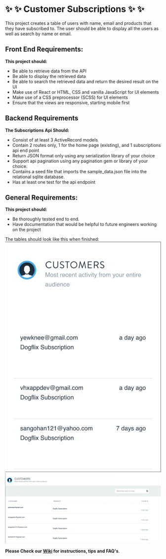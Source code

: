 # :sparkles: :sparkles: Customer Subscriptions :sparkles: :sparkles:

This project creates a table of users with name, email and products that they have subscribed to.  The user should be able to display all the users as well as search by name or email.

## Front End Requirements:

**This project should:**
- Be able to retrieve data from the API
- Be able to display the retrieved data
- Be able to search the retrieved data and return the desired result on the UI
- Make use of React or HTML, CSS and vanilla JavaScript for UI elements
- Make use of a CSS preprocessor (SCSS) for UI elements
- Ensure that the views are responsive, starting mobile first

## Backend Requirements

**The Subscriptions Api Should:**
- Consist of at least 3 ActiveRecord models
- Contain 2 routes only,  1 for the home page (existing), and 1  subscriptions api end point
- Return JSON format only using any serialization library of your choice
- Support api pagination using any pagination gem or library of your choice.
- Contains a seed file that imports the sample_data.json file into the relational sqlite database.
- Has at least one test for the api endpoint

## General Requirements:

**This project should:**
- Be thoroughly tested end to end.
- Have documentation that would be helpful to future engineers working on the project

The tables should look like this when finished:
![mobile_table](mobile_table.png) ![desktop_table](desktop_table.png)

**Please Check our [Wiki](https://github.com/vhx/ott-subscriptions/wiki) for instructions, tips and FAQ's**.
